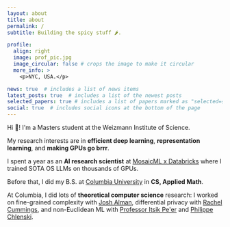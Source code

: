 ```yaml
---
layout: about
title: about
permalink: /
subtitle: Building the spicy stuff 🌶️.

profile:
  align: right
  image: prof_pic.jpg
  image_circular: false # crops the image to make it circular
  more_info: >
    <p>NYC, USA.</p>

news: true  # includes a list of news items
latest_posts: true  # includes a list of the newest posts
selected_papers: true # includes a list of papers marked as "selected={true}"
social: true  # includes social icons at the bottom of the page
---
```


Hi 👋! I'm a Masters student at the Weizmann Institute of Science.

My research interests are in **efficient deep learning**, **representation learning**, and **making GPUs go brrr**.

I spent a year as an **AI research scientist** at [MosaicML x Databricks](https://www.mosaicml.com/) where I trained SOTA OS LLMs on thousands of GPUs.

Before that, I did my B.S. at [Columbia University](https://www.columbia.edu/) in **CS, Applied Math**.

At Columbia, I did lots of **theoretical computer science** research: I worked on fine-grained complexity with [Josh Alman](https://joshalman.com/), differential privacy with [Rachel Cummings](https://rachelcummings.com/), and non-Euclidean ML with [Professor Itsik Pe'er](https://www.engineering.columbia.edu/faculty/itsik-peer) and [Philippe Chlenski](http://chlenski.com/).
